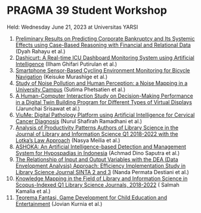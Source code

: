 # PRAGMA 39 Student Workshop

Held: Wednesday June 21, 2023 at Universitas YARSI

1. [Preliminary Results on Predicting Corporate Bankruptcy and Its 
Systemic Effects using Case-Based Reasoning with Financial and 
Relational Data](https://github.com/pragmagrid/pragma-meetings/blob/master/pragma39/student-workshop/01_presentation.pdf?raw=true) (Dyah Rahayu et al.)
2. [Dashicurt: A Real-time ICU Dashboard Monitoring System using 
Artificial Intelligence](https://github.com/pragmagrid/pragma-meetings/blob/master/pragma39/student-workshop/02_presentation.pdf?raw=true) (Ilham Ghifari Putirulan et al.)
3. [Smartphone Sensor-Based Cycling Environment Monitoring for Bicycle 
Navigation](https://github.com/pragmagrid/pragma-meetings/blob/master/pragma39/student-workshop/03_presentation.pdf?raw=true) (Keisuke Murashige et al.)
4. [Study of Noise Pollution and Human Perception: a Noise Mapping in a 
University Campus](https://github.com/pragmagrid/pragma-meetings/blob/master/pragma39/student-workshop/04_presentation.pdf?raw=true) (Sutima Phetsatien et al.)
5. [A Human-Computer Interaction Study on Decision-Making Performance in 
a Digital Twin Building Program for Different Types of Virtual Displays](https://github.com/pragmagrid/pragma-meetings/blob/master/pragma39/student-workshop/05_presentation.pdf?raw=true)
(Jarunchai Srisawat et al.)
6. [ViuMe: Digital Pathology Platform using Artificial Intelligence for 
Cervical Cancer Diagnosis](https://github.com/pragmagrid/pragma-meetings/blob/master/pragma39/student-workshop/06_presentation.pdf?raw=true) (Nurul Shafirah Ramadhani et al.)
7. [Analysis of Productivity Patterns Authors of Library Science in the 
Journal of Library and Information Science Q1 2018-2022 with the Lotka’s 
Law Approach](https://github.com/pragmagrid/pragma-meetings/blob/master/pragma39/student-workshop/07_presentation.pdf?raw=true) (Nasya Meilia et al.)
8. [ASHOKA: An Artificial Intelligence-based Detection and Management 
System for Hypospadias in Indonesia](https://github.com/pragmagrid/pragma-meetings/blob/master/pragma39/student-workshop/08_presentation.pdf?raw=true) (Achmad Dino Saputra et al.)
9. [The Relationship of Input and Output Variables with the DEA (Data 
Envelopment Analysis) Approach: Efficiency Implementation Study in 
Library Science Journal SINTA 2 and 3](https://github.com/pragmagrid/pragma-meetings/blob/master/pragma39/student-workshop/09_presentation.pdf?raw=true) (Nanda Permata Destiani et al.)
10. [Knowledge Mapping in the Field of Library and Information Science in 
Scopus-Indexed Q1 Library Science Journals, 2018-2022](https://github.com/pragmagrid/pragma-meetings/blob/master/pragma39/student-workshop/10_presentation.pdf?raw=true) ( Salmah Kamalia 
et al.)
11. [Teorema Fantasi, Game Development for Child Education and 
Entertainment](https://github.com/pragmagrid/pragma-meetings/blob/master/pragma39/student-workshop/11_presentation.pdf?raw=true) (Jovian Kurnia et al.)
